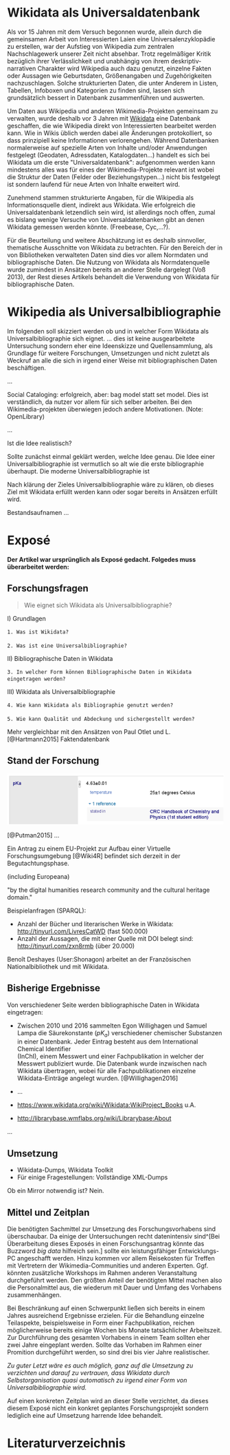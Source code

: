 # Wikidata als Universaldatenbank

Als vor 15 Jahren mit dem Versuch begonnen wurde, allein durch die gemeinsamen
Arbeit von Interessierten Laien eine Universalenzyklopädie zu erstellen, war
der Aufstieg von Wikipedia zum zentralen Nachschlagewerk unserer Zeit nicht
absehbar. Trotz regelmäßiger Kritik bezüglich ihrer Verlässlichkeit und
unabhängig von ihrem deskriptiv-narrativen Charakter wird Wikipedia auch dazu
genutzt, einzelne Fakten oder Aussagen wie Geburtsdaten, Größenangaben und
Zugehörigkeiten nachzuschlagen. Solche strukturierten Daten, die unter Anderem
in Listen, Tabellen, Infoboxen und Kategorien zu finden sind, lassen sich
grundsätzlich bessert in Datenbank zusammenführen und auswerten.

Um Daten aus Wikipedia und anderen Wikimedia-Projekten gemeinsam zu verwalten,
wurde deshalb vor 3 Jahren mit [Wikidata](https://www.wikidata.org/) eine
Datenbank geschaffen, die wie Wikipedia direkt von Interessierten bearbeitet
werden kann. Wie in Wikis üblich werden dabei alle Änderungen protokolliert, so
dass prinzipiell keine Informationen verlorengehen. Während Datenbanken
normalerweise auf spezielle Arten von Inhalte und/oder Anwendungen festgelegt
(Geodaten, Adressdaten, Katalogdaten...) handelt es sich bei Wikidata um die
erste "Universaldatenbank": aufgenommen werden kann mindestens alles was für
eines der Wikimedia-Projekte relevant ist wobei die Struktur der Daten (Felder
oder Beziehungstypen...) nicht bis festgelegt ist sondern laufend für neue
Arten von Inhalte erweitert wird.

Zunehmend stammen strukturierte Angaben, für die Wikipedia als
Informationsquelle dient, indirekt aus Wikidata. Wie erfolgreich die
Universaldatenbank letzendlich sein wird, ist allerdings noch offen, zumal es
bislang wenige Versuche von Universaldatenbanken gibt an denen Wikidata
gemessen werden könnte.  (Freebease, Cyc,...?).

Für die Beurteilung und weitere Abschätzung ist es deshalb sinnvoller,
thematische Ausschnitte von Wikidata zu betrachten. Für den Bereich der in von
Bibliotheken verwalteten Daten sind dies vor allem Normdaten und
bibliographische Daten. Die Nutzung von Wikidata als Normdatenquelle wurde
zumindest in Ansätzen bereits an anderer Stelle dargelegt (Voß 2013), der Rest
dieses Artikels behandelt die Verwendung von Wikidata für bibliographische
Daten.

# Wikipedia als Universalbibliographie
 
Im folgenden soll skizziert werden ob und in welcher Form Wikidata als
Universalbibliographie sich eignet. ... dies ist keine ausgearbeitete Untersuchung sondern
eher eine Ideenskizze und Quellensammlung, als Grundlage für weitere Forschungen,
Umsetzungen und nicht zuletzt als Weckruf an alle die sich in irgend einer Weise mit
bibliographischen Daten beschäftigen. 

...

Social Cataloging: erfolgreich, aber: bag model statt set model. Dies ist
verständlich, da nutzer vor allem für sich selber arbeiten. Bei den
Wikimedia-projekten überwiegen jedoch andere Motivationen.
(Note: OpenLibrary)

...

Ist die Idee realistisch?

Sollte zunächst einmal geklärt werden, welche Idee genau. Die Idee einer Universalbibliographie ist vermutlich so alt wie die erste bibliographie überhaupt. Die moderne Universalbibliographie ist 

Nach klärung der Zieles Universalbibliographie wäre zu klären, ob dieses Ziel mit Wikidata erfüllt werden kann oder sogar bereits in Ansätzen erfüllt wird.


Bestandsaufnamen ...

# Exposé

**Der Artikel war ursprünglich als Exposé gedacht. Folgedes muss überarbeitet werden:**

## Forschungsfragen

> Wie eignet sich Wikidata als Universalbibliographie?

I) Grundlagen

    1. Was ist Wikidata?

    2. Was ist eine Universalbibliographie?


II) Bibliographische Daten in Wikidata

    3. In welcher Form können Bibliographische Daten in Wikidata eingetragen werden?

III) Wikidata als Universalbibliographie

    4. Wie kann Wikidata als Bibliographie genutzt werden?

    5. Wie kann Qualität und Abdeckung und sichergestellt werden?

Mehr vergleichbar mit den Ansätzen von Paul Otlet und L.
[@Hartmann2015]
Faktendatenbank

## Stand der Forschung

![Beispiel einer Aussage in Wikidata. Bildquelle: @Willighagen2016](wikidata-statement.png)

[@Putman2015]
...

Ein Antrag zu einem EU-Projekt
zur Aufbau einer Virtuelle Forschungsumgebung
[@Wiki4R]
befindet sich derzeit in der Begutachtungsphase.

(including Europeana)

"by the digital humanities research community and the cultural heritage domain."

Beispielanfragen (SPARQL):

* Anzahl der Bücher und literarischen Werke in Wikidata:
  <http://tinyurl.com/LivresCatWD> (fast 500.000)
* Anzahl der Aussagen, die mit einer Quelle mit DOI belegt sind:
  <http://tinyurl.com/zxn8rmb> (über 20.000) 

Benoît Deshayes (User:Shonagon) arbeitet an der Französischen Nationalbibliothek und mit Wikidata.

## Bisherige Ergebnisse

Von verschiedener Seite werden bibliographische Daten in Wikidata eingetragen:

* Zwischen 2010 und 2016 sammelten Egon Willighagen und Samuel Lampa die 
  Säurekonstante ($pK_a$) verschiedener chemischer Substanzen in einer
  Datenbank. Jeder Eintrag besteht aus dem International Chemical Identifier  
  (InChI), einem Messwert und einer Fachpublikation in welcher der Messwert
  publiziert wurde. Die Datenbank wurde inzwischen nach Wikidata übertragen,
  wobei für alle Fachpublikationen einzelne Wikidata-Einträge angelegt wurden.
  [@Willighagen2016]

* ...

* <https://www.wikidata.org/wiki/Wikidata:WikiProject_Books> u.A.

* <http://librarybase.wmflabs.org/wiki/Librarybase:About>

...

## Umsetzung

* Wikidata-Dumps, Wikidata Toolkit
* Für einige Fragestellungen: Vollständige XML-Dumps

Ob ein Mirror notwendig ist? Nein. 

## Mittel und Zeitplan

Die benötigten Sachmittel zur Umsetzung des Forschungsvorhabens sind
überschaubar. Da einige der Untersuchungen recht datenintensiv sind^[Bei
Überarbeitung dieses Exposés in einen Forschungsantrag könnte das Buzzword *big
data* hilfreich sein.] sollte ein leistungsfähiger Entwicklungs-PC angeschafft
werden. Hinzu kommen vor allem Reisekosten für Treffen mit Vertretern der
Wikimedia-Communities und anderen Experten. Ggf. könnten zusätzliche Workshops
im Rahmen anderen Veranstaltung durchgeführt werden. Den größten Anteil der
benötigten Mittel machen also die Personalmittel aus, die wiederum mit Dauer
und Umfang des Vorhabens zusammenhängen.

Bei Beschränkung auf einen Schwerpunkt ließen sich bereits in einem Jahres
ausreichend Ergebnisse erzielen. Für die Behandlung einzelne Teilaspekte,
beispielsweise in Form einer Fachpublikation, reichen möglicherweise bereits
einige Wochen bis Monate tatsächlicher Arbeitszeit. Zur Durchführung des
gesamten Vorhabens in einem Team sollten eher zwei Jahre eingeplant werden.
Sollte das Vorhaben im Rahmen einer Promition durchgeführt werden, so sind drei
bis vier Jahre realistischer. 

*Zu guter Letzt wäre es auch möglich, ganz auf die Umsetzung zu verzichten und
darauf zu vertrauen, dass Wikidata durch Selbstorganisation quasi automatisch
zu irgend einer Form von Universalbibliographie wird.*

Auf einen konkreten Zeitplan wird an dieser Stelle verzichtet, da dieses diesem
Exposé nicht ein konkret geplantes Forschungsprojekt sondern lediglich eine auf
Umsetzung harrende Idee behandelt. 

# Literaturverzeichnis

